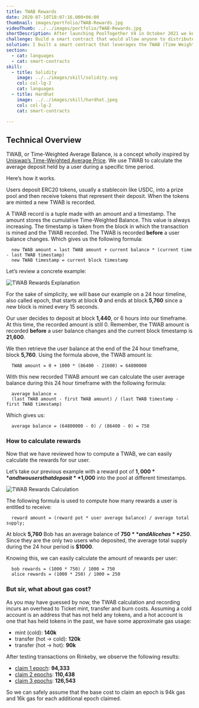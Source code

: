 ```yaml
---
title: TWAB Rewards
date: 2020-07-10T18:07:16.000+06:00
thumbnail: images/portfolio/TWAB-Rewards.jpg
videoThumb: ../../images/portfolio/TWAB-Rewards.jpg
shortDescription: After launching PoolTogether V4 in October 2021 we knew that prizes alone would not be enough to attract deposits and keep growing the TVL (Total Value Locked) in the protocol. Only two months after the launch, the TVL on Polygon was around $23 Million. However, deposits were not growing substantially above this level. We needed another way to reward our users and keep the TVL growing.
challenge: Build a smart contract that would allow anyone to distribute rewards in the form of a ERC20 token to prize pool depositors.
solution: I built a smart contract that leverages the TWAB (Time Weighted Average Balance) introduced in V4. This mechanism allows us to reward users on a per epoch basis. The longer they hold their deposits, the more rewards they will receive. Rewards are claimable at the end of each epoch and users do not have to stake their deposits to be eligible to claim these rewards.
section:
  - cat: languages
  - cat: smart-contracts
skill:
  - title: Solidity
    image: ../../images/skill/solidity.svg
    col: col-lg-2
    cat: languages
  - title: Hardhat
    image: ../../images/skill/hardhat.jpeg
    col: col-lg-2
    cat: smart-contracts

---
```


  ## Technical Overview
  TWAB, or Time-Weighted Average Balance, is a concept wholly inspired by [Uniswap’s Time-Weighted Average Price](https://docs.uniswap.org/protocol/V2/concepts/core-concepts/oracles). We use TWAB to calculate the average deposit held by a user during a specific time period.

  Here’s how it works.

  Users deposit ERC20 tokens, usually a stablecoin like USDC, into a prize pool and then receive tokens that represent their deposit. When the tokens are minted a new TWAB is recorded.

  A TWAB record is a tuple made with an amount and a timestamp. The amount stores the cumulative Time-Weighted Balance. This value is always increasing. The timestamp is taken from the block in which the transaction is mined and the TWAB recorded. The TWAB is recorded **before** a user balance changes. Which gives us the following formula:
  ```
    new TWAB amount = last TWAB amount + current balance * (current time - last TWAB timestamp)
    new TWAB timestamp = current block timestamp
  ```

  Let’s review a concrete example:

  ![TWAB Rewards Explanation](../../images/portfolio/twab-rewards-explanation.png "TWAB Rewards - Step 1")

  For the sake of simplicity, we will base our example on a 24 hour timeline, also called epoch, that starts at block **0** and ends at block **5,760** since a new block is mined every 15 seconds.

  Our user decides to deposit at block **1,440**, or 6 hours into our timeframe. At this time, the recorded amount is still 0. Remember, the TWAB amount is recorded **before** a user balance changes and the current block timestamp is **21,600**.

  We then retrieve the user balance at the end of the 24 hour timeframe, block **5,760**. Using the formula above, the TWAB amount is:

  ```
    TWAB amount = 0 + 1000 * (86400 - 21600) = 64800000
  ```

  With this new recorded TWAB amount we can calculate the user average balance during this 24 hour timeframe with the following formula:

  ```
    average balance =
    (last TWAB amount - first TWAB amount) / (last TWAB timestamp - first TWAB timestamp)
  ```

  Which gives us:

  ```
    average balance = (64800000 - 0) / (86400 - 0) = 750
  ```

  ### How to calculate rewards

  Now that we have reviewed how to compute a TWAB, we can easily calculate the rewards for our user.

  Let’s take our previous example with a reward pot of **$1,000** and two users that deposit **$1,000** into the pool at different timestamps.

  ![TWAB Rewards Calculation](../../images/portfolio/twab-rewards-calculation.png "TWAB Rewards - Step 2")

  The following formula is used to compute how many rewards a user is entitled to receive:

  ```
    reward amount = (reward pot * user average balance) / average total supply;
  ```

  At block **5,760** Bob has an average balance of **$750** and Alice has **$250**. Since they are the only two users who deposited, the average total supply during the 24 hour period is **$1000**.

  Knowing this, we can easily calculate the amount of rewards per user:

  ```
    bob rewards = (1000 * 750) / 1000 = 750
    alice rewards = (1000 * 250) / 1000 = 250
  ```

### But sir, what about gas cost?

As you may have guessed by now, the TWAB calculation and recording incurs an overhead to Ticket mint, transfer and burn costs. Assuming a cold account is an address that has not held any tokens, and a hot account is one that has held tokens in the past, we have some approximate gas usage:
- mint (cold): **140k**
- transfer (hot -> cold): **120k**
- transfer (hot -> hot): **90k**

After testing transactions on Rinkeby, we observe the following results:

- [claim 1 epoch](https://rinkeby.etherscan.io/tx/0x8b32afbaae488073e864df7a3d6c6a12be5ccf6115428f0c5f4eeb98633fe782): **94,333**
- [claim 2 epochs](https://rinkeby.etherscan.io/tx/0xd8f6caac1ec753a500809009bd3a123af985f3a18a4453763f997694741b6b68): **110,438**
- [claim 3 epochs](https://rinkeby.etherscan.io/tx/0x66a4fde1492a5f1fbdb2e3148348a468275a153368adb55686e6cf2a87c14389): **126,543**

So we can safely assume that the base cost to claim an epoch is 94k gas and 16k gas for each additional epoch claimed.
